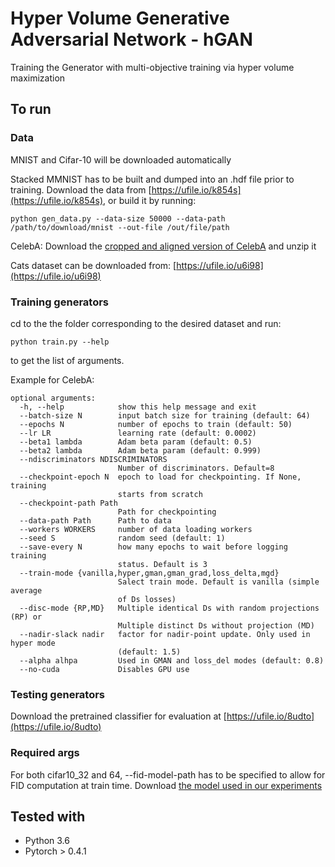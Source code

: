 # Hyper Volume Generative Adversarial Network - hGAN

Training the Generator with multi-objective training via hyper volume maximization

## To run

### Data

MNIST and Cifar-10 will be downloaded automatically

Stacked MMNIST has to be built and dumped into an .hdf file prior to training. Download the data from [https://ufile.io/k854s](https://ufile.io/k854s), or build it by running:

```
python gen_data.py --data-size 50000 --data-path /path/to/download/mnist --out-file /out/file/path
```

CelebA: Download the [cropped and aligned version of CelebA](http://mmlab.ie.cuhk.edu.hk/projects/CelebA.html) and unzip it

Cats dataset can be downloaded from: [https://ufile.io/u6i98](https://ufile.io/u6i98)



### Training generators

cd to the the folder corresponding to the desired dataset and run:

```
python train.py --help
```

to get the list of arguments.

Example for CelebA:

```
optional arguments:
  -h, --help            show this help message and exit
  --batch-size N        input batch size for training (default: 64)
  --epochs N            number of epochs to train (default: 50)
  --lr LR               learning rate (default: 0.0002)
  --beta1 lambda        Adam beta param (default: 0.5)
  --beta2 lambda        Adam beta param (default: 0.999)
  --ndiscriminators NDISCRIMINATORS
                        Number of discriminators. Default=8
  --checkpoint-epoch N  epoch to load for checkpointing. If None, training
                        starts from scratch
  --checkpoint-path Path
                        Path for checkpointing
  --data-path Path      Path to data
  --workers WORKERS     number of data loading workers
  --seed S              random seed (default: 1)
  --save-every N        how many epochs to wait before logging training
                        status. Default is 3
  --train-mode {vanilla,hyper,gman,gman_grad,loss_delta,mgd}
                        Salect train mode. Default is vanilla (simple average
                        of Ds losses)
  --disc-mode {RP,MD}   Multiple identical Ds with random projections (RP) or
                        Multiple distinct Ds without projection (MD)
  --nadir-slack nadir   factor for nadir-point update. Only used in hyper mode
                        (default: 1.5)
  --alpha alhpa         Used in GMAN and loss_del modes (default: 0.8)
  --no-cuda             Disables GPU use
```

### Testing generators

Download the pretrained classifier for evaluation at [https://ufile.io/8udto](https://ufile.io/8udto)

### Required args

For both cifar10_32 and 64, --fid-model-path has to be specified to allow for FID computation at train time. Download [the model used in our experiments](https://ufile.io/5ky3g)


## Tested with

- Python 3.6
- Pytorch > 0.4.1
